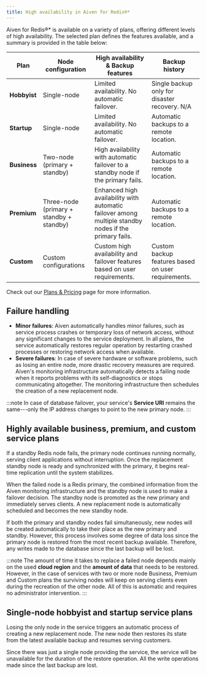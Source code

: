 ```yaml
---
title: High availability in Aiven for Redis®*
---
```


Aiven for Redis®\* is available on a variety of plans, offering
different levels of high availability. The selected plan defines the
features available, and a summary is provided in the table below:

| Plan         | Node configuration                       | High availability & Backup features                                                                   | Backup history                                     |
| ------------ | ---------------------------------------- | ----------------------------------------------------------------------------------------------------- | -------------------------------------------------- |
| **Hobbyist** | Single-node                              | Limited availability. No automatic failover.                                                          | Single backup only for disaster recovery. N/A      |
| **Startup**  | Single-node                              | Limited availability. No automatic failover.                                                          | Automatic backups to a remote location.            |
| **Business** | Two-node (primary + standby)             | High availability with automatic failover to a standby node if the primary fails.                     | Automatic backups to a remote location.            |
| **Premium**  | Three-node (primary + standby + standby) | Enhanced high availability with automatic failover among multiple standby nodes if the primary fails. | Automatic backups to a remote location.            |
| **Custom**   | Custom configurations                    | Custom high availability and failover features based on user requirements.                            | Custom backup features based on user requirements. |

Check out our [Plans & Pricing](https://aiven.io/pricing?product=redis)
page for more information.

## Failure handling

-   **Minor failures**: Aiven automatically handles minor failures, such
    as service process crashes or temporary loss of network access,
    without any significant changes to the service deployment. In all
    plans, the service automatically restores regular operation by
    restarting crashed processes or restoring network access when
    available.
-   **Severe failures**: In case of severe hardware or software
    problems, such as losing an entire node, more drastic recovery
    measures are required. Aiven's monitoring infrastructure
    automatically detects a failing node when it reports problems with
    its self-diagnostics or stops communicating altogether. The
    monitoring infrastructure then schedules the creation of a new
    replacement node.

:::note
In case of database failover, your service's **Service URI** remains
the same---only the IP address changes to point to the new primary node.
:::

## Highly available business, premium, and custom service plans

If a standby Redis node fails, the primary node continues running
normally, serving client applications without interruption. Once the
replacement standby node is ready and synchronized with the primary, it
begins real-time replication until the system stabilizes.

When the failed node is a Redis primary, the combined information from
the Aiven monitoring infrastructure and the standby node is used to make
a failover decision. The standby node is promoted as the new primary and
immediately serves clients. A new replacement node is automatically
scheduled and becomes the new standby node.

If both the primary and standby nodes fail simultaneously, new nodes
will be created automatically to take their place as the new primary and
standby. However, this process involves some degree of data loss since
the primary node is restored from the most recent backup available.
Therefore, any writes made to the database since the last backup will be
lost.

:::note
The amount of time it takes to replace a failed node depends mainly on
the used **cloud region** and the **amount of data** that needs to be
restored. However, in the case of services with two or more node
Business, Premium and Custom plans the surviving nodes will keep on
serving clients even during the recreation of the other node. All of
this is automatic and requires no administrator intervention.
:::

## Single-node hobbyist and startup service plans

Losing the only node in the service triggers an automatic process of
creating a new replacement node. The new node then restores its state
from the latest available backup and resumes serving customers.

Since there was just a single node providing the service, the service
will be unavailable for the duration of the restore operation. All the
write operations made since the last backup are lost.
